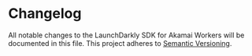# Changelog

All notable changes to the LaunchDarkly SDK for Akamai Workers will be documented in this file. This project adheres to [Semantic Versioning](https://semver.org).

